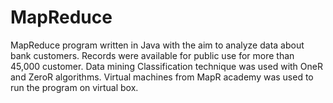 # MapReduce
MapReduce program written in Java with the aim to analyze data about bank customers. Records were available for public use for more than 45,000 customer. Data mining Classification technique was used with OneR and ZeroR algorithms. Virtual machines from MapR academy was used to run the program on virtual box. 
